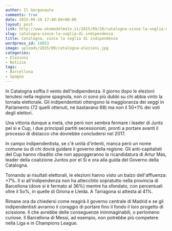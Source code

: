 ```yaml
---
author: Il Gorgonauta
comments: true
date: 2015-09-28 17:40:04+00:00
layout: post
link: http://www.atomodelmale.it/2015/09/28/catalogna-vince-la-voglia-di-indipendenza/
slug: catalogna-vince-la-voglia-di-indipendenza
title: Catalogna, vince la voglia di indipendenza
wordpress_id: 16053
image: uploads/2015/09/catalogna-elezioni.jpg
categories:
- Elezioni
- Notizie
tags:
- Barcellona
- Spagna
---
```



In Catalogna soffia il vento dell'indipendenza. Il giorno dopo le elezioni tenutesi nella regione spagnola, non ci sono più dubbi su chi abbia vinto la tornata elettorale. Gli indipendentisti ottengono la maggioranza dei seggi in Parlamento (72 quelli ottenuti, ne bastavano 68) ma non il 50+1% dei voti degli elettori.

Una vittoria dunque a metà, che però non sembra fermare i leader di Junts pel sì e Cup, i due principali partiti secessionisti, pronti a portare avanti il processo di distacco che dovrebbe concludersi nel 2017.

In campo indipendentista, se c'è unità d'intenti, manca però un nome comune su di chi dovrà guidare il governo della regione. Gli anti-capitalisti del Cup hanno ribadito che non appoggeranno la ricandidatura di Artur Mas, leader della coalizione Juntos por el Si e ora alla guida del Governo della Catalogna.

Tornando ai risultati elettorali, le elezioni hanno visto un balzo dell'affluenza: +7%. Il si all'indipendenza non ha attecchito sopratutto nella provincia di Barcellona (dove si è fermato al 36%) mentre ha sfondato, con percentuali oltre il 5o%, in quelle di Girona e Lleida. A Tarragona si attesta al 41%.

Rimane ora da chiedersi come reagirà il governo centrale di Madrid e se gli indipendentisti avranno il coraggio di portare fino il fondo il loro progetto di scissione. Il che avrebbe delle conseguenze inimmaginabili, o perlomeno curiose. Il Barcellona di Messi, ad esempio, non potrebbe più competere nella Liga e in Champions League.
